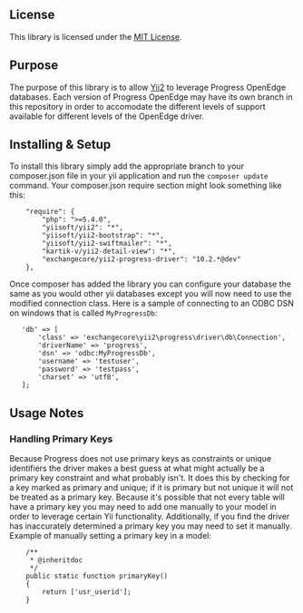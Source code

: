 ## License

This library is licensed under the [MIT License](https://github.com/ExchangeCore/yii2-progress-driver/blob/master/LICENSE).

## Purpose

The purpose of this library is to allow [Yii2](https://github.com/yiisoft/yii2) to leverage Progress OpenEdge databases.
Each version of Progress OpenEdge may have its own branch in this repository in order to accomodate the different levels
of support available for different levels of the OpenEdge driver.

## Installing & Setup

To install this library simply add the appropriate branch to your composer.json file in your yii application and run the
`composer update` command. Your composer.json require section might look something like this:

```
    "require": {
        "php": ">=5.4.0",
        "yiisoft/yii2": "*",
        "yiisoft/yii2-bootstrap": "*",
        "yiisoft/yii2-swiftmailer": "*",
        "kartik-v/yii2-detail-view": "*",
        "exchangecore/yii2-progress-driver": "10.2.*@dev"
    },
```

Once composer has added the library you can configure your database the same as you would other yii databases except you
will now need to use the modified connection class. Here is a sample of connecting to an ODBC DSN on windows that is called
`MyProgressDb`:

```
   'db' => [
       'class' => 'exchangecore\yii2\progress\driver\db\Connection',
       'driverName' => 'progress',
       'dsn' => 'odbc:MyProgressDb',
       'username' => 'testuser',
       'password' => 'testpass',
       'charset' => 'utf8',
   ];
```

## Usage Notes

### Handling Primary Keys

Because Progress does not use primary keys as constraints or unique identifiers the driver makes a best guess at what
might actually be a primary key constraint and what probably isn't. It does this by checking for a key marked as primary
and unique; if it is primary but not unique it will not be treated as a primary key. Because it's possible that not
every table will have a primary key you may need to add one manually to your model in order to leverage certain Yii
functionality. Additionally, if you find the driver has inaccurately determined a primary key you may need to set it
manually. Example of manually setting a primary key in a model:

```
    /**
     * @inheritdoc
     */
    public static function primaryKey()
    {
        return ['usr_userid'];
    }
```